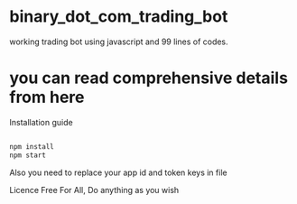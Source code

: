 # binary_dot_com_trading_bot
working trading bot using  javascript and 99 lines of codes.

# you can read comprehensive details from here

Installation guide  

```sh

npm install
npm start

```

Also you need to replace your app id and token keys in file


Licence
Free For All, Do anything as you wish

